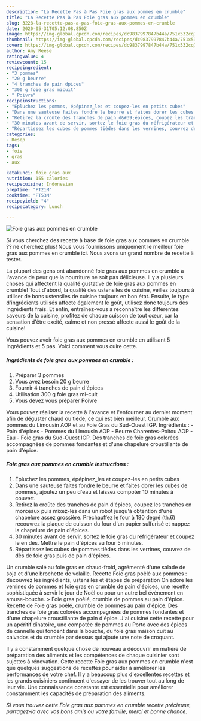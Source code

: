 ```yaml
---
description: "La Recette Pas à Pas Foie gras aux pommes en crumble"
title: "La Recette Pas à Pas Foie gras aux pommes en crumble"
slug: 3228-la-recette-pas-a-pas-foie-gras-aux-pommes-en-crumble
date: 2020-05-31T05:12:08.850Z
image: https://img-global.cpcdn.com/recipes/dc9837997847b44a/751x532cq70/foie-gras-aux-pommes-en-crumble-photo-principale-de-la-recette.jpg
thumbnail: https://img-global.cpcdn.com/recipes/dc9837997847b44a/751x532cq70/foie-gras-aux-pommes-en-crumble-photo-principale-de-la-recette.jpg
cover: https://img-global.cpcdn.com/recipes/dc9837997847b44a/751x532cq70/foie-gras-aux-pommes-en-crumble-photo-principale-de-la-recette.jpg
author: Amy Reese
ratingvalue: 4
reviewcount: 15
recipeingredient:
- "3 pommes"
- "20 g beurre"
- "4 tranches de pain dpices"
- "300 g foie gras micuit"
- " Poivre"
recipeinstructions:
- "Epluchez les pommes, épépinez_les et coupez-les en petits cubes"
- "Dans une sauteuse faites fondre le beurre et faites dorer les cubes de pommes, ajoutez un peu d&#39;eau et laissez compoter 10 minutes à couvert."
- "Retirez la croûte des tranches de pain d&#39;épices, coupez les tranches en morceaux puis mixez-les dans un robot jusqu&#39;à obtention d&#39;une chapelure assez grossière. Préchauffez le four à 180 degré (th.6) recouvrez la plaque de cuisson du four d&#39;un papier sulfurisé et nappez la chapelure de pain d&#39;épices."
- "30 minutes avant de servir, sortez le foie gras du réfrigérateur et coupez le en dès. Mettre le pain d&#39;épices au four 5 minutes."
- "Répartissez les cubes de pommes tièdes dans les verrines, couvrez de dès de foie gras puis de pain d&#39;épices."
categories:
- Resep
tags:
- foie
- gras
- aux

katakunci: foie gras aux 
nutrition: 155 calories
recipecuisine: Indonesian
preptime: "PT21M"
cooktime: "PT53M"
recipeyield: "4"
recipecategory: Lunch

---
```



![Foie gras aux pommes en crumble](https://img-global.cpcdn.com/recipes/dc9837997847b44a/751x532cq70/foie-gras-aux-pommes-en-crumble-photo-principale-de-la-recette.jpg)

Si vous cherchez des recette à base de foie gras aux pommes en crumble ?? ne cherchez plus! Nous vous fournissons uniquement le meilleur foie gras aux pommes en crumble ici. Nous avons un grand nombre de recette à tester.

La plupart des gens ont abandonné foie gras aux pommes en crumble à l'avance de peur que la nourriture ne soit pas délicieuse. Il y a plusieurs choses qui affectent la qualité gustative de foie gras aux pommes en crumble! Tout d'abord, la qualité des ustensiles de cuisine, veillez toujours à utiliser de bons ustensiles de cuisine toujours en bon état. Ensuite, le type d'ingrédients utilisés affecte également le goût, utilisez donc toujours des ingrédients frais. Et enfin, entraînez-vous à reconnaître les différentes saveurs de la cuisine, profitez de chaque cuisson de tout cœur, car la sensation d'être excité, calme et non pressé affecte aussi le goût de la cuisine!

<!--inarticleads1-->

Vous pouvez avoir foie gras aux pommes en crumble en utilisant 5 Ingrédients et 5 pas. Voici comment vous cuire cette.

##### Ingrédients de foie gras aux pommes en crumble :

1. Préparer 3 pommes
1. Vous avez besoin 20 g beurre
1. Fournir 4 tranches de pain d&#39;épices
1. Utilisation 300 g foie gras mi-cuit
1. Vous devez vous préparer  Poivre


Vous pouvez réaliser la recette à l&#39;avance et l&#39;enfourner au dernier moment afin de déguster chaud ou tiède, ce qui est bien meilleur. Crumble aux pommes du Limousin AOP et au Foie Gras du Sud-Ouest IGP. Ingrédients : - Pain d&#39;épices - Pommes du Limousin AOP - Beurre Charentes-Poitou AOP - Eau - Foie gras du Sud-Ouest IGP. Des tranches de foie gras colorées accompagnées de pommes fondantes et d&#39;une chapelure croustillante de pain d&#39;épice. 

<!--inarticleads2-->

##### Foie gras aux pommes en crumble instructions :

1. Epluchez les pommes, épépinez_les et coupez-les en petits cubes
1. Dans une sauteuse faites fondre le beurre et faites dorer les cubes de pommes, ajoutez un peu d&#39;eau et laissez compoter 10 minutes à couvert.
1. Retirez la croûte des tranches de pain d&#39;épices, coupez les tranches en morceaux puis mixez-les dans un robot jusqu&#39;à obtention d&#39;une chapelure assez grossière. Préchauffez le four à 180 degré (th.6) recouvrez la plaque de cuisson du four d&#39;un papier sulfurisé et nappez la chapelure de pain d&#39;épices.
1. 30 minutes avant de servir, sortez le foie gras du réfrigérateur et coupez le en dès. Mettre le pain d&#39;épices au four 5 minutes.
1. Répartissez les cubes de pommes tièdes dans les verrines, couvrez de dès de foie gras puis de pain d&#39;épices.


Un crumble salé au foie gras en chaud-froid, agrémenté d&#39;une salade de soja et d&#39;une brochette de volaille. Recette Foie gras poêlé aux pommes : découvrez les ingrédients, ustensiles et étapes de préparation On adore les verrines de pommes et foie gras en crumble de pain d&#39;épices, une recette sophistiquée à servir le jour de Noël ou pour un autre bel événement en amuse-bouche. &gt; Foie gras poêlé, crumble de pommes au pain d&#39;épice. Recette de Foie gras poêlé, crumble de pommes au pain d&#39;épice. Des tranches de foie gras colorées accompagnées de pommes fondantes et d&#39;une chapelure croustillante de pain d&#39;épice. J&#39;ai cuisiné cette recette pour un apéritif dînatoire, une compotée de pommes au Porto avec des épices de cannelle qui fondent dans la bouche, du foie gras maison cuit au calvados et du crumble par dessus qui ajoute une note de croquant. 

<!--inarticleads1-->

<p>
Il y a constamment quelque chose de nouveau à découvrir en matière de préparation des aliments et les compétences de chaque cuisinier sont sujettes à rénovation. Cette recette Foie gras aux pommes en crumble n'est que quelques suggestions de recettes pour aider à améliorer les performances de votre chef. Il y a beaucoup plus d'excellentes recettes et les grands cuisiniers continuent d'essayer de les trouver tout au long de leur vie. Une connaissance constante est essentielle pour améliorer constamment les capacités de préparation des aliments.
</p>

<p>
<i>Si vous trouvez cette Foie gras aux pommes en crumble recette précieuse, partagez-la avec vos bons amis ou votre famille, merci et bonne chance.</i>
</p>
